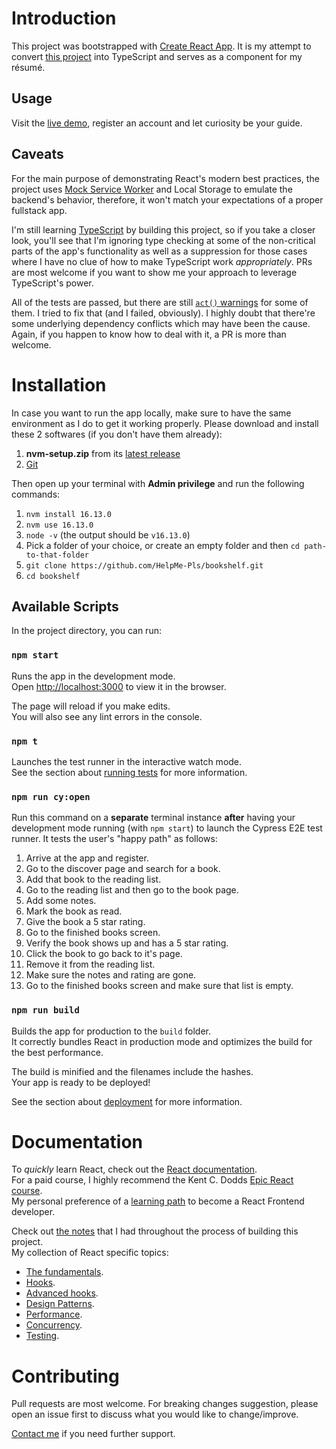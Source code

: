 # Introduction
This project was bootstrapped with [Create React App](https://github.com/facebook/create-react-app). It is my attempt to convert [this project](https://github.com/kentcdodds/bookshelf) into TypeScript and serves as a component for my résumé.

## Usage
Visit the [live demo](https://bukshelf.netlify.app), register an account and let curiosity be your guide.

## Caveats
For the main purpose of demonstrating React's modern best practices, the project uses [Mock Service Worker](https://mswjs.io) and Local Storage to emulate the backend's behavior, therefore, it won't match your expectations of a proper fullstack app.

I'm still learning [TypeScript](https://react-typescript-cheatsheet.netlify.app/docs/basic/setup/) by building this project, so if you take a closer look, you'll see that I'm ignoring type checking at some of the non-critical parts of the app's functionality as well as a suppression for those cases where I have no clue of how to make TypeScript work *appropriately*. PRs are most welcome if you want to show me your approach to leverage TypeScript's power.

All of the tests are passed, but there are still [`act()` warnings](https://reactjs.org/docs/test-utils.html#act) for some of them. I tried to fix that (and I failed, obviously).
I highly doubt that there're some underlying dependency conflicts which may have been the cause. Again, if you happen to know how to deal with it, a PR is more than welcome.

# Installation
In case you want to run the app locally, make sure to have the same environment as I do to get it working properly. Please download and install these 2 softwares (if you don't have them already):
1.  **nvm-setup.zip** from its [latest release](https://github.com/coreybutler/nvm-windows/releases)
2.  [Git](https://git-scm.com/downloads)

Then open up your terminal with **Admin privilege** and run the following commands:
1. `nvm install 16.13.0` 
2. `nvm use 16.13.0` 
3. `node -v` (the output should be `v16.13.0`)
4. Pick a folder of your choice, or create an empty folder and then `cd path-to-that-folder`
5. `git clone https://github.com/HelpMe-Pls/bookshelf.git`
6. `cd bookshelf`

## Available Scripts
In the project directory, you can run:

### `npm start`
Runs the app in the development mode.\
Open [http://localhost:3000](http://localhost:3000) to view it in the browser.

The page will reload if you make edits.\
You will also see any lint errors in the console.

### `npm t`
Launches the test runner in the interactive watch mode.\
See the section about [running tests](https://facebook.github.io/create-react-app/docs/running-tests) for more information.

### `npm run cy:open`
Run this command on a **separate** terminal instance **after** having your development mode running (with `npm start`) to launch the Cypress E2E test runner. It tests the user's "happy path" as follows:
1. Arrive at the app and register.
2. Go to the discover page and search for a book.
3. Add that book to the reading list.
4. Go to the reading list and then go to the book page.
5. Add some notes.
6. Mark the book as read.
7. Give the book a 5 star rating.
8. Go to the finished books screen.
9. Verify the book shows up and has a 5 star rating.
10. Click the book to go back to it's page.
11. Remove it from the reading list.
12. Make sure the notes and rating are gone.
13. Go to the finished books screen and make sure that list is empty.

### `npm run build`
Builds the app for production to the `build` folder.\
It correctly bundles React in production mode and optimizes the build for the best performance.

The build is minified and the filenames include the hashes.\
Your app is ready to be deployed!

See the section about [deployment](https://facebook.github.io/create-react-app/docs/deployment) for more information.


# Documentation
To *quickly* learn React, check out the [React documentation](https://beta.reactjs.org/learn).\
For a paid course, I highly recommend the Kent C. Dodds [Epic React course](https://epicreact.dev).\
My personal preference of a [learning path](https://www.reactiflux.com/learning) to become a React Frontend developer.

Check out [the notes](https://github.com/HelpMe-Pls/bookshelf/blob/master/WIL.md) that I had throughout the process of building this project.\
My collection of React specific topics:
- [The fundamentals](https://github.com/HelpMe-Pls/react-fundamentals/blob/master/README.md).
- [Hooks](https://github.com/HelpMe-Pls/react-hooks/blob/master/README.md).
- [Advanced hooks](https://github.com/HelpMe-Pls/advanced-react-hooks/blob/master/README.md).
- [Design Patterns](https://github.com/HelpMe-Pls/advanced-react-patterns/blob/master/README.md).
- [Performance](https://github.com/HelpMe-Pls/react-performance/blob/master/README.md).
- [Concurrency](https://github.com/HelpMe-Pls/react-suspense/blob/master/README.md).
- [Testing](https://github.com/HelpMe-Pls/testing-react-apps/blob/master/README.md). 

# Contributing
Pull requests are most welcome. For breaking changes suggestion, please open an issue first to discuss what you would like to change/improve.

[Contact me](https://www.facebook.com/messages/t/100005341874318) if you need further support.


